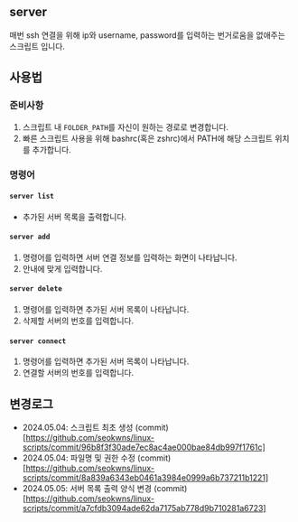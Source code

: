 ## server

매번 ssh 연결을 위해 ip와 username, password를 입력하는 번거로움을 없애주는 스크립트 입니다.

## 사용법

### 준비사항

1. 스크립트 내 `FOLDER_PATH`를 자신이 원하는 경로로 변경합니다.
2. 빠른 스크립트 사용을 위해 bashrc(혹은 zshrc)에서 PATH에 해당 스크립트 위치를 추가합니다.

### 명령어

#### `server list`

- 추가된 서버 목록을 출력합니다.

#### `server add`

1. 명령어를 입력하면 서버 연결 정보를 입력하는 화면이 나타납니다.
2. 안내에 맞게 입력합니다.

#### `server delete`

1. 명령어를 입력하면 추가된 서버 목록이 나타납니다.
2. 삭제할 서버의 번호를 입력합니다.

#### `server connect`

1. 명령어를 입력하면 추가된 서버 목록이 나타납니다.
2. 연결할 서버의 번호를 입력합니다.

## 변경로그

- 2024.05.04: 스크립트 최초 생성 (commit)[https://github.com/seokwns/linux-scripts/commit/96b8f3f30ade7ec8ac4ae000bae84db997f1761c]
- 2024.05.04: 파일명 및 권한 수정 (commit)[https://github.com/seokwns/linux-scripts/commit/8a839a6343eb0461a3984e0999a6b737211b1221]
- 2024.05.05: 서버 목록 출력 양식 변경 (commit)[https://github.com/seokwns/linux-scripts/commit/a7cfdb3094ade62da7175ab778d9b710281a6723]
